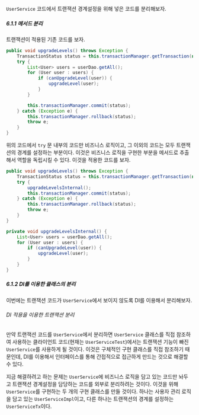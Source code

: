 `UserService` 코드에서 트랜잭션 경계설정을 위해 넣은 코드를 분리해보자.
##### 6.1.1 메서드 분리
트랜잭션이 적용된 기존 코드를 보자.
```java
public void upgradeLevels() throws Exception {
	TransactionStatus status = this.transactionManager.getTransaction(new DefaultTransactionDefinition());
	try {
		List<User> users = userDao.getAll();
		for (User user : users) {
			if (canUpgradeLevel(user)) {
				upgradeLevel(user);
			}
		}

		this.transactionManager.commit(status);
	} catch (Exception e) {
		this.transactionManager.rollback(status);
		throw e;
	}
}
```

위의 코드에서 `try` 문 내부의 코드만 비즈니스 로직이고, 그 이외의 코드는 모두 트랜잭션의 경계를 설정하는 부분이다. 이것은 비즈니스 로직을 구현한 부분을 메서드로 추출해서 역할을 독립시킬 수 있다. 이것을 적용한 코드를 보자.
```java
public void upgradeLevels() throws Exception {
	TransactionStatus status = this.transactionManager.getTransaction(new DefaultTransactionDefinition());
	try {
		upgradeLevelsInternal();
		this.transactionManager.commit(status);
	} catch (Exception e) {
		this.transactionManager.rollback(status);
		throw e;
	}
}

private void upgradeLevelsInternal() {
	List<User> users = userDao.getAll();
	for (User user : users) {
		if (canUpgradeLevel(user)) {
			upgradeLevel(user);
		}
	}
}
```

##### 6.1.2 DI를 이용한 클래스의 분리
이번에는 트랜잭션 코드가 `UserService`에서 보이지 않도록 DI를 이용해서 분리해보자.
###### DI 적용을 이용한 트랜잭션 분리
만약 트랜잭션 코드를 `UserService`에서 분리하면 `UserService` 클래스를 직접 참조하여 사용하는 클라이언트 코드(현재는 `UserServiceTest`)에서는 트랜잭션 기능이 빠진 `UserService`를 사용하게 될 것이다. 이것은 구체적인 구현 클래스를 직접 참조하기 때문인데, DI를 이용해서 인터페이스를 통해 간접적으로 접근하게 만드는 것으로 해결할 수 있다.

지금 해결하려고 하는 문제는 `UserService`에 비즈니스 로직을 담고 있는 코드만 놔두고 트랜잭션 경계설정을 담당하는 코드를 외부로 분리하려는 것이다. 이것을 위해 `UserService`를 구현하는 두 개의 구현 클래스를 만들 것이다. 하나는 사용자 관리 로직을 담고 있는 `UserServiceImpl`이고, 다른 하나는 트랜잭션의 경계를 설정하는 `UserServiceTx`이다.

